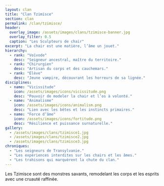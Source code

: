 ```yaml
---
layout: clan
title: "Clan Tzimisce"
section: clan
permalink: /clan/tzimisce/
header:
  overlay_image: /assets/images/clans/tzimisce-banner.jpg
  overlay_filter: 0.5
  caption: "Les Sculpteurs de chair"
excerpt: "La chair est une matière, l’âme un jouet."
hierarchy:
  - rank: "Voïvode"
    desc: "Seigneur ancestral, maître du territoire."
  - rank: "Chirurgien"
    desc: "Artisan du corps et des cauchemars."
  - rank: "Élève"
    desc: "Jeune vampire, découvrant les horreurs de sa lignée."
disciplines:
  - name: "Vicissitude"
    icon: /assets/images/icons/vicissitude.png
    desc: "Pouvoir de modeler la chair et l’os à volonté."
  - name: "Animalisme"
    icon: /assets/images/icons/animalism.png
    desc: "Lien avec les bêtes et les instincts primaires."
  - name: "Force d’âme"
    icon: /assets/images/icons/fortitude.png
    desc: "Résilience et puissance surnaturelle."
gallery:
  - /assets/images/clans/tzimisce1.jpg
  - /assets/images/clans/tzimisce2.jpg
  - /assets/images/clans/tzimisce3.jpg
chroniques:
  - "Les seigneurs de Transylvanie."
  - "Les expériences interdites sur les chairs et les âmes."
  - "Les trahisons qui marquèrent la chute du clan."
---
```


Les Tzimisce sont des monstres savants, remodelant les corps et les esprits avec une cruauté raffinée.
